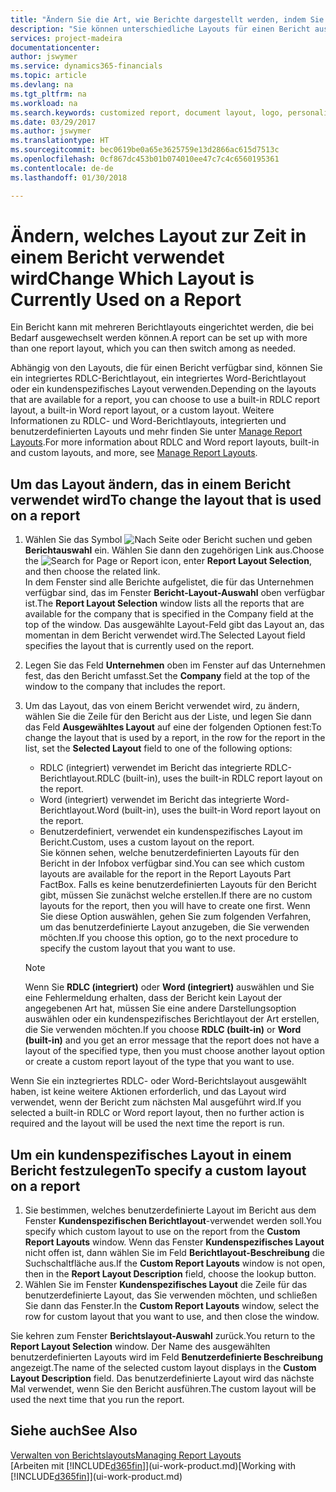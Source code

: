 ```yaml
---
title: "Ändern Sie die Art, wie Berichte dargestellt werden, indem Sie ein anderes Layout auswählen| Microsoft Docs"
description: "Sie können unterschiedliche Layouts für einen Bericht auswählen und zwischen Layouts wechseln, um das Aussehen des Berichts zu ändern."
services: project-madeira
documentationcenter: 
author: jswymer
ms.service: dynamics365-financials
ms.topic: article
ms.devlang: na
ms.tgt_pltfrm: na
ms.workload: na
ms.search.keywords: customized report, document layout, logo, personalize
ms.date: 03/29/2017
ms.author: jswymer
ms.translationtype: HT
ms.sourcegitcommit: bec0619be0a65e3625759e13d2866ac615d7513c
ms.openlocfilehash: 0cf867dc453b01b074010ee47c7c4c6560195361
ms.contentlocale: de-de
ms.lasthandoff: 01/30/2018

---
```

# <a name="change-which-layout-is-currently-used-on-a-report"></a><span data-ttu-id="70bc1-103">Ändern, welches Layout zur Zeit in einem Bericht verwendet wird</span><span class="sxs-lookup"><span data-stu-id="70bc1-103">Change Which Layout is Currently Used on a Report</span></span>
<span data-ttu-id="70bc1-104">Ein Bericht kann mit mehreren Berichtlayouts eingerichtet werden, die bei Bedarf ausgewechselt werden können.</span><span class="sxs-lookup"><span data-stu-id="70bc1-104">A report can be set up with more than one report layout, which you can then switch among as needed.</span></span>

<span data-ttu-id="70bc1-105">Abhängig von den Layouts, die für einen Bericht verfügbar sind, können Sie ein integriertes RDLC-Berichtlayout, ein integriertes Word-Berichtlayout oder ein kundenspezifisches Layout verwenden.</span><span class="sxs-lookup"><span data-stu-id="70bc1-105">Depending on the layouts that are available for a report, you can choose to use a built-in RDLC report layout, a built-in Word report layout, or a custom layout.</span></span> <span data-ttu-id="70bc1-106">Weitere Informationen zu RDLC- und Word-Berichtlayouts, integrierten und benutzerdefinierten Layouts und mehr finden Sie unter [Manage Report Layouts](ui-manage-report-layouts.md).</span><span class="sxs-lookup"><span data-stu-id="70bc1-106">For more information about RDLC and Word report layouts, built-in and custom layouts, and more, see [Manage Report Layouts](ui-manage-report-layouts.md).</span></span>

## <a name="to-change-the-layout-that-is-used-on-a-report"></a><span data-ttu-id="70bc1-107">Um das Layout ändern, das in einem Bericht verwendet wird</span><span class="sxs-lookup"><span data-stu-id="70bc1-107">To change the layout that is used on a report</span></span>
1. <span data-ttu-id="70bc1-108">Wählen Sie das Symbol ![Nach Seite oder Bericht suchen](media/ui-search/search_small.png "Nach Seite oder Bericht suchen") und geben **Berichtauswahl** ein. Wählen Sie dann den zugehörigen Link aus.</span><span class="sxs-lookup"><span data-stu-id="70bc1-108">Choose the ![Search for Page or Report](media/ui-search/search_small.png "Search for Page or Report icon") icon, enter **Report Layout Selection**, and then choose the related link.</span></span>  
   <span data-ttu-id="70bc1-109">In dem Fenster sind alle Berichte aufgelistet, die für das Unternehmen verfügbar sind, das im Fenster **Bericht-Layout-Auswahl** oben verfügbar ist.</span><span class="sxs-lookup"><span data-stu-id="70bc1-109">The **Report Layout Selection** window lists all the reports that are available for the company that is specified in the Company field at the top of the window.</span></span> <span data-ttu-id="70bc1-110">Das ausgewählte Layout-Feld gibt das Layout an, das momentan in dem Bericht verwendet wird.</span><span class="sxs-lookup"><span data-stu-id="70bc1-110">The Selected Layout field specifies the layout that is currently used on the report.</span></span>
2. <span data-ttu-id="70bc1-111">Legen Sie das Feld **Unternehmen** oben im Fenster auf das Unternehmen fest, das den Bericht umfasst.</span><span class="sxs-lookup"><span data-stu-id="70bc1-111">Set the **Company** field at the top of the window to the company that includes the report.</span></span>
3. <span data-ttu-id="70bc1-112">Um das Layout, das von einem Bericht verwendet wird, zu ändern, wählen Sie die Zeile für den Bericht aus der Liste, und legen Sie dann das Feld **Ausgewähltes Layout** auf eine der folgenden Optionen fest:</span><span class="sxs-lookup"><span data-stu-id="70bc1-112">To change the layout that is used by a report, in the row for the report in the list, set the **Selected Layout** field to one of the following options:</span></span>
   * <span data-ttu-id="70bc1-113">RDLC (integriert) verwendet im Bericht das integrierte RDLC-Berichtlayout.</span><span class="sxs-lookup"><span data-stu-id="70bc1-113">RDLC (built-in), uses the built-in RDLC report layout on the report.</span></span>
   * <span data-ttu-id="70bc1-114">Word (integriert) verwendet im Bericht das integrierte Word-Berichtlayout.</span><span class="sxs-lookup"><span data-stu-id="70bc1-114">Word (built-in), uses the built-in Word report layout on the report.</span></span>
   * <span data-ttu-id="70bc1-115">Benutzerdefiniert, verwendet ein kundenspezifisches Layout im Bericht.</span><span class="sxs-lookup"><span data-stu-id="70bc1-115">Custom, uses a custom layout on the report.</span></span>  
     <span data-ttu-id="70bc1-116">Sie können sehen, welche benutzerdefinierten Layouts für den Bericht in der Infobox verfügbar sind.</span><span class="sxs-lookup"><span data-stu-id="70bc1-116">You can see which custom layouts are available for the report in the Report Layouts Part FactBox.</span></span> <span data-ttu-id="70bc1-117">Falls es keine benutzerdefinierten Layouts für den Bericht gibt, müssen Sie zunächst welche erstellen.</span><span class="sxs-lookup"><span data-stu-id="70bc1-117">If there are no custom layouts for the report, then you will have to create one first.</span></span> <span data-ttu-id="70bc1-118">Wenn Sie diese Option auswählen, gehen Sie zum folgenden Verfahren, um das benutzerdefinierte Layout anzugeben, die Sie verwenden möchten.</span><span class="sxs-lookup"><span data-stu-id="70bc1-118">If you choose this option, go to the next procedure to specify the custom layout that you want to use.</span></span>

    > [!NOTE]  
    >   <span data-ttu-id="70bc1-119">Wenn Sie **RDLC (integriert)** oder **Word (integriert)** auswählen und Sie eine Fehlermeldung erhalten, dass der Bericht kein Layout der angegebenen Art hat, müssen Sie eine andere Darstellungsoption auswählen oder ein kundenspezifisches Berichtlayout der Art erstellen, die Sie verwenden möchten.</span><span class="sxs-lookup"><span data-stu-id="70bc1-119">If you choose **RDLC (built-in)** or **Word (built-in)** and you get an error message that the report does not have a layout of the specified type, then you must choose another layout option or create a custom report layout of the type that you want to use.</span></span>

<span data-ttu-id="70bc1-120">Wenn Sie ein inztegriertes RDLC- oder Word-Berichtslayout ausgewählt haben, ist keine weitere Aktionen erforderlich, und das Layout wird verwendet, wenn der Bericht zum nächsten Mal ausgeführt wird.</span><span class="sxs-lookup"><span data-stu-id="70bc1-120">If you selected a built-in RDLC or Word report layout, then no further action is required and the layout will be used the next time the report is run.</span></span>

## <a name="to-specify-a-custom-layout-on-a-report"></a><span data-ttu-id="70bc1-121">Um ein kundenspezifisches Layout in einem Bericht festzulegen</span><span class="sxs-lookup"><span data-stu-id="70bc1-121">To specify a custom layout on a report</span></span>
1. <span data-ttu-id="70bc1-122">Sie bestimmen, welches benutzerdefinierte Layout im Bericht aus dem Fenster **Kundenspezifischen Berichtlayout**-verwendet werden soll.</span><span class="sxs-lookup"><span data-stu-id="70bc1-122">You specify which custom layout to use on the report from the **Custom Report Layouts** window.</span></span> <span data-ttu-id="70bc1-123">Wenn das Fenster **Kundenspezifisches Layout** nicht offen ist, dann wählen Sie im Feld **Berichtlayout-Beschreibung** die Suchschaltfläche aus.</span><span class="sxs-lookup"><span data-stu-id="70bc1-123">If the **Custom Report Layouts** window is not open, then in the **Report Layout Description** field, choose the lookup button.</span></span>
2. <span data-ttu-id="70bc1-124">Wählen Sie im Fenster **Kundenspezifisches Layout** die Zeile für das benutzerdefinierte Layout, das Sie verwenden möchten, und schließen Sie dann das Fenster.</span><span class="sxs-lookup"><span data-stu-id="70bc1-124">In the **Custom Report Layouts** window, select the row for custom layout that you want to use, and then close the window.</span></span>

<span data-ttu-id="70bc1-125">Sie kehren zum Fenster **Berichtslayout-Auswahl** zurück.</span><span class="sxs-lookup"><span data-stu-id="70bc1-125">You return to the **Report Layout Selection** window.</span></span> <span data-ttu-id="70bc1-126">Der Name des ausgewählten benutzerdefinierten Layouts wird im Feld **Benutzerdefinierte Beschreibung** angezeigt.</span><span class="sxs-lookup"><span data-stu-id="70bc1-126">The name of the selected custom layout displays in the **Custom Layout Description** field.</span></span> <span data-ttu-id="70bc1-127">Das benutzerdefinierte Layout wird das nächste Mal verwendet, wenn Sie den Bericht ausführen.</span><span class="sxs-lookup"><span data-stu-id="70bc1-127">The custom layout will be used the next time that you run the report.</span></span>

## <a name="see-also"></a><span data-ttu-id="70bc1-128">Siehe auch</span><span class="sxs-lookup"><span data-stu-id="70bc1-128">See Also</span></span>
[<span data-ttu-id="70bc1-129">Verwalten von Berichtslayouts</span><span class="sxs-lookup"><span data-stu-id="70bc1-129">Managing Report Layouts</span></span>](ui-manage-report-layouts.md)  
<span data-ttu-id="70bc1-130">[Arbeiten mit [!INCLUDE[d365fin](includes/d365fin_md.md)]](ui-work-product.md)</span><span class="sxs-lookup"><span data-stu-id="70bc1-130">[Working with [!INCLUDE[d365fin](includes/d365fin_md.md)]](ui-work-product.md)</span></span>

